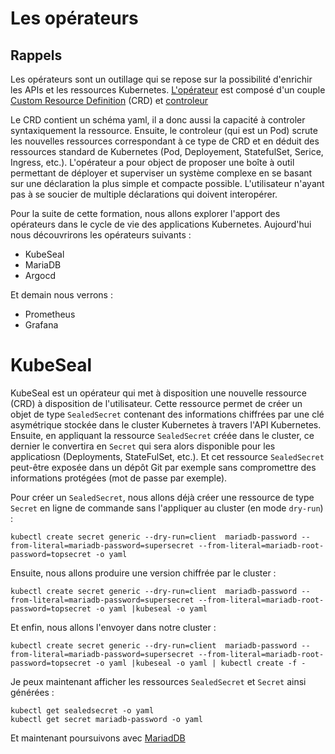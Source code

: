 # Les opérateurs

## Rappels

Les opérateurs sont un outillage qui se repose sur la possibilité d'enrichir les APIs et les ressources Kubernetes. [L'opérateur](https://kubernetes.io/docs/concepts/extend-kubernetes/operator/) est composé d'un couple [Custom Resource Definition](https://kubernetes.io/docs/concepts/extend-kubernetes/api-extension/custom-resources/) (CRD) et [controleur](https://kubernetes.io/docs/concepts/extend-kubernetes/operator/#writing-operator)

Le CRD contient un schéma yaml, il a donc aussi la capacité à controler syntaxiquement la ressource. Ensuite, le controleur (qui est un Pod) scrute les nouvelles ressources correspondant à ce type de CRD et en déduit des ressources standard de Kubernetes (Pod, Deployement, StatefulSet, Serice, Ingress, etc.). L'opérateur a pour object de proposer une boîte à outil permettant de déployer et superviser un système complexe en se basant sur une déclaration la plus simple et compacte possible. L'utilisateur n'ayant pas à se soucier de multiple déclarations qui doivent interopérer.

Pour la suite de cette formation, nous allons explorer l'apport des opérateurs dans le cycle de vie des applications Kubernetes. Aujourd'hui nous découvrirons les opérateurs suivants :
- KubeSeal
- MariaDB
- Argocd

Et demain nous verrons :

- Prometheus
- Grafana

# KubeSeal

KubeSeal est un opérateur qui met à disposition une nouvelle ressource (CRD) à disposition de l'utilisateur. Cette ressource permet de créer un objet de type `SealedSecret` contenant des informations chiffrées par une clé asymétrique stockée dans le cluster Kubernetes à travers l'API Kubernetes. Ensuite, en appliquant la ressource `SealedSecret` créée dans le cluster, ce dernier le convertira en `Secret` qui sera alors disponible pour les applicatiosn (Deployments, StateFulSet, etc.). Et cet ressource `SealedSecret` peut-être exposée dans un dépôt Git par exemple sans compromettre des informations protégées (mot de passe par exemple).

Pour créer un `SealedSecret`, nous allons déjà créer une ressource de type `Secret` en ligne de commande sans l'appliquer au cluster (en mode `dry-run`) :

```
kubectl create secret generic --dry-run=client  mariadb-password --from-literal=mariadb-password=supersecret --from-literal=mariadb-root-password=topsecret -o yaml
```

Ensuite, nous allons produire une version chiffrée par le cluster :

```
kubectl create secret generic --dry-run=client  mariadb-password --from-literal=mariadb-password=supersecret --from-literal=mariadb-root-password=topsecret -o yaml |kubeseal -o yaml
```

Et enfin, nous allons l'envoyer dans notre cluster :

```
kubectl create secret generic --dry-run=client  mariadb-password --from-literal=mariadb-password=supersecret --from-literal=mariadb-root-password=topsecret -o yaml |kubeseal -o yaml | kubectl create -f -
```

Je peux maintenant afficher les ressources `SealedSecret` et `Secret` ainsi générées :

```
kubectl get sealedsecret -o yaml
kubectl get secret mariadb-password -o yaml
```

Et maintenant poursuivons avec [MariadDB](mariadb)